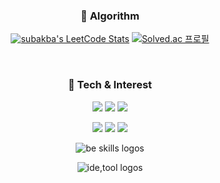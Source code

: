 <div align="center">
  <h3 align="center">🎯 Algorithm</h3>
  
  [![subakba's LeetCode Stats](https://leetcode-stats.vercel.app/api?username=SubAkBa&theme=Raspberry)](https://github.com/JeremyTsaii/leetcode-stats)
  [![Solved.ac 프로필](http://mazassumnida.wtf/api/v2/generate_badge?boj=wonju2286)](https://solved.ac/wonju2286)

  <br />
  
  <h3 align="center">🍭 Tech & Interest</h3>
  <p align="center"> 
    <img src="https://img.shields.io/badge/java-3776AB.svg?style=for-the-badge&logo=openjdk&logoColor=white">
    <img src="https://img.shields.io/badge/kotlin-3776AB.svg?style=for-the-badge&logo=kotlin&logoColor=white">
    <img src="https://img.shields.io/badge/mysql-%234479A1?style=for-the-badge&logo=mysql&logoColor=white">
  </p>
  <p align="center">
    <img src="https://img.shields.io/badge/spring-%236DB33F?style=for-the-badge&logo=spring&logoColor=white">
    <img src="https://img.shields.io/badge/springboot-%236DB33F?style=for-the-badge&logo=springboot&logoColor=white">
    <img src="https://img.shields.io/badge/jpa-%236DB33F?style=for-the-badge&logo=jpa&logoColor=white">
  </p>
  <p align="center">
  </p>
  <p><img src="https://skillicons.dev/icons?i=java,kotlin,spring" alt="be skills logos" /></p>
  <p><img src="https://skillicons.dev/icons?i=git,github,mysql" alt="ide,tool logos" /></p>
</div>
